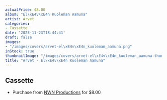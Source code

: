 ```yaml
---
actualPrice: $8.00
album: "El\xE4v\xE4n Kuoleman Aamuna"
artist: Arvet
categories:
- Cassette
date: '2023-11-23T18:44:41'
draft: false
images:
- "/images/covers/arvet-el\xE4v\xE4n_kuoleman_aamuna.png"
inStock: true
thumbnailImage: "/images/covers/arvet-el\xE4v\xE4n_kuoleman_aamuna-thumb.png"
title: "Arvet - El\xE4v\xE4n Kuoleman Aamuna"
---
```


## Cassette
* Purchase from [NWN Productions](http://shop.nwnprod.com/index.php?route=product/product&path=73&product_id=40758&sort=pd.name&order=ASC) for $8.00
